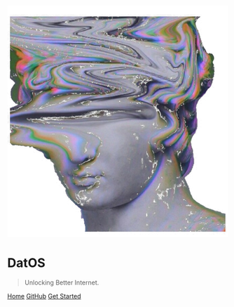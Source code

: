 ![logo](assets/dat.png)

# DatOS

> Unlocking Better Internet.

[Home](https://openinternet.cc)
[GitHub](https://github.com/openinternet-cc/android/)
[Get Started](#About)

